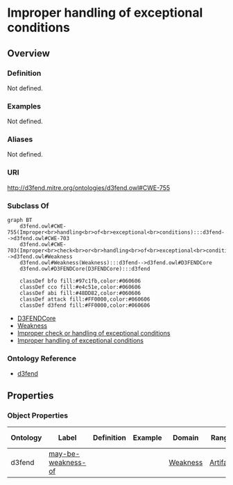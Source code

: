 # Improper handling of exceptional conditions

## Overview

### Definition
Not defined.

### Examples
Not defined.

### Aliases
Not defined.

### URI
http://d3fend.mitre.org/ontologies/d3fend.owl#CWE-755

### Subclass Of
```mermaid
graph BT
    d3fend.owl#CWE-755(Improper<br>handling<br>of<br>exceptional<br>conditions):::d3fend-->d3fend.owl#CWE-703
    d3fend.owl#CWE-703(Improper<br>check<br>or<br>handling<br>of<br>exceptional<br>conditions):::d3fend-->d3fend.owl#Weakness
    d3fend.owl#Weakness(Weakness):::d3fend-->d3fend.owl#D3FENDCore
    d3fend.owl#D3FENDCore(D3FENDCore):::d3fend
    
    classDef bfo fill:#97c1fb,color:#060606
    classDef cco fill:#e4c51e,color:#060606
    classDef abi fill:#48DD82,color:#060606
    classDef attack fill:#FF0000,color:#060606
    classDef d3fend fill:#FF0000,color:#060606
```

- [D3FENDCore](/docs/ontology/reference/model/D3FENDCore/D3FENDCore.md)
- [Weakness](/docs/ontology/reference/model/D3FENDCore/Weakness/Weakness.md)
- [Improper check or handling of exceptional conditions](/docs/ontology/reference/model/D3FENDCore/Weakness/Improper%20check%20or%20handling%20of%20exceptional%20conditions/Improper%20check%20or%20handling%20of%20exceptional%20conditions.md)
- [Improper handling of exceptional conditions](/docs/ontology/reference/model/D3FENDCore/Weakness/Improper%20check%20or%20handling%20of%20exceptional%20conditions/Improper%20handling%20of%20exceptional%20conditions/Improper%20handling%20of%20exceptional%20conditions.md)


### Ontology Reference
- [d3fend](http://d3fend.mitre.org/ontologies/d3fend.owl#)

## Properties
### Object Properties
| Ontology | Label | Definition | Example | Domain | Range | Inverse Of |
|----------|-------|------------|---------|--------|-------|------------|
| d3fend | [may-be-weakness-of](http://d3fend.mitre.org/ontologies/d3fend.owl#may-be-weakness-of) |  |  | [Weakness](/docs/ontology/reference/model/D3FENDCore/Weakness/Weakness.md) | [Artifact](/docs/ontology/reference/model/D3FENDCore/Artifact/Artifact.md) | [may-have-weakness](http://d3fend.mitre.org/ontologies/d3fend.owl#may-have-weakness) |

